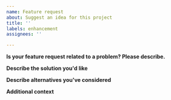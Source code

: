 ```yaml
---
name: Feature request
about: Suggest an idea for this project
title: ''
labels: enhancement
assignees: ''

---
```


<!--
Your issue may already be reported!
Please search on the [issue tracker](https://github.com/Nicklason/tf2-automatic/search?type=Issues) before creating one.
-->

**Is your feature request related to a problem? Please describe.**
<!--
A clear and concise description of what the problem is. Ex. I'm always frustrated when [...]
-->

**Describe the solution you'd like**
<!--
A clear and concise description of what you want to happen.
-->

**Describe alternatives you've considered**
<!--
A clear and concise description of any alternative solutions or features you've considered.
-->

**Additional context**
<!--
Add any other context or screenshots about the feature request here.
-->
